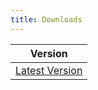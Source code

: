 ```yaml
---
title: Downloads
---
```


| Version |
|-----------|
| [Latest Version](  https://github.com/quaternary-game/quaternary/releases/tag/v0.2.0-alpha.4)  |
